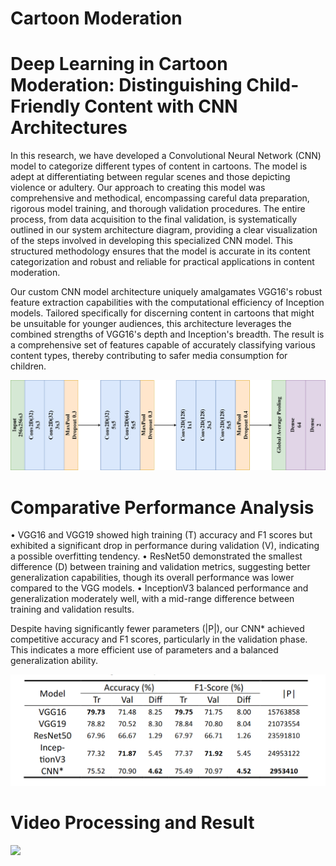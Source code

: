 # Cartoon Moderation
# Deep Learning in Cartoon Moderation: Distinguishing Child-Friendly Content with CNN Architectures

In this research, we have developed a Convolutional Neural Network (CNN) model to
categorize different types of content in cartoons. The model is adept at differentiating
between regular scenes and those depicting violence or adultery. Our approach to
creating this model was comprehensive and methodical, encompassing careful data
preparation, rigorous model training, and thorough validation procedures. The entire
process, from data acquisition to the final validation, is systematically outlined in our
system architecture diagram, providing a clear visualization of the steps involved in
developing this specialized CNN model. This structured methodology ensures that the
model is accurate in its content categorization and robust and reliable for practical
applications in content moderation.

Our custom CNN model architecture uniquely amalgamates VGG16's robust feature
extraction capabilities with the computational efficiency of Inception models.
Tailored specifically for discerning content in cartoons that might be unsuitable for
younger audiences, this architecture leverages the combined strengths of VGG16's
depth and Inception's breadth. The result is a comprehensive set of features capable of 
accurately classifying various content types, thereby contributing to safer media consumption 
for children.


![Proposed CNN](ProposedCNN.drawio.png)


# Comparative Performance Analysis

• VGG16 and VGG19 showed high training (T) accuracy and F1 scores but
exhibited a significant drop in performance during validation (V), indicating
a possible overfitting tendency.
• ResNet50 demonstrated the smallest difference (D) between training and validation metrics, suggesting better generalization capabilities, though its overall performance was lower compared to the VGG models.
• InceptionV3 balanced performance and generalization moderately well, with
a mid-range difference between training and validation results.

Despite having significantly fewer parameters (|P|), our CNN* achieved competitive
accuracy and F1 scores, particularly in the validation phase. This indicates a more
efficient use of parameters and a balanced generalization ability.


![](Accuracy-F1.png)


# Video Processing and Result

![](AnimeEPEvaluation.png)



